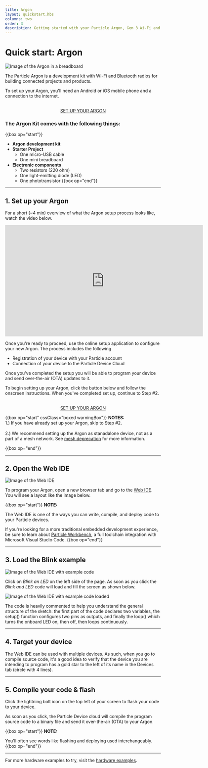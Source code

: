 ```yaml
---
title: Argon
layout: quickstart.hbs
columns: two
order: 3
description: Getting started with your Particle Argon, Gen 3 Wi-Fi and BLE device
---
```


# Quick start: Argon

![Image of the Argon in a breadboard](/assets/images/argon-breadboard.jpg)

The Particle Argon is a development kit with Wi-Fi and Bluetooth radios for building connected projects and products.

To set up your Argon, you'll need an Android or iOS mobile phone and a connection to the internet.

<div  align="center">
<br />
<a href="https://setup.particle.io/?family=mesh&device=argon"  target="_blank" class="button">SET UP YOUR ARGON</a>
</div>

### The Argon Kit comes with the following things:

{{box op="start"}}

- **Argon development kit**
- **Starter Project**
  - One micro-USB cable
  - One mini breadboard
- **Electronic components**
  - Two resistors (220 ohm)
  - One light-emitting diode (LED)
  - One phototransistor
    {{box op="end"}}

---

## 1. Set up your Argon

For a short (~4 min) overview of what the Argon setup process looks like, watch the video below.

<iframe width="640" height="360" class="video" src="https://www.youtube.com/embed/54kmDEoQSP0" frameborder="0" allow="accelerometer; autoplay; encrypted-media; gyroscope; picture-in-picture" allowfullscreen></iframe>

Once you're ready to proceed, use the online setup application to configure your new Argon. The process includes the following.

- Registration of your device with your Particle account
- Connection of your device to the Particle Device Cloud

Once you've completed the setup you will be able to program your device and send over-the-air (OTA) updates to it.

To begin setting up your Argon, click the button below and follow the onscreen instructions. When you've completed set up, continue to Step #2.

<div  align="center">
<br />
<a href="https://setup.particle.io/"  target="_blank" class="button">SET UP YOUR ARGON</a>
<br />
</div>

{{box op="start" cssClass="boxed warningBox"}}
**NOTES:**</br>
1.) If you have already set up your Argon, skip to Step #2.<br /><br />
2.) We recommend setting up the Argon as stanadalone device, not as a part of a mesh network. See [mesh deprecation](/reference/discontinued/mesh/) for more information.

{{box op="end"}}

---

## 2. Open the Web IDE

![Image of the Web IDE](/assets/images/webide.png)

To program your Argon, open a new browser tab and go to the <a target="_blank" href="https://build.particle.io">Web IDE</a>. You will see a layout like the image below.

{{box op="start"}}
**NOTE:**

The Web IDE is one of the ways you can write, compile, and deploy code to your Particle devices.

If you're looking for a more traditional embedded development experience, be sure to learn about [Particle Workbench](https://particle.io/workbench), a full toolchain integration with Microsoft Visual Studio Code.
{{box op="end"}}

---

## 3. Load the Blink example

![Image of the Web IDE with example code](/assets/images/webide-with-examples.png)

Click on _Blink an LED_ on the left side of the page. As soon as you click the _Blink and LED_ code will load and fill the screen as shown below.

![Image of the Web IDE with example code loaded](/assets/images/loaded-blink.png)

The code is heavily commented to help you understand the general structure of the sketch: the first part of the code declares two variables, the setup() function configures two pins as outputs, and finally the loop() which turns the onboard LED on, then off, then loops continuously.

---

## 4. Target your device

The Web IDE can be used with multiple devices. As such, when you go to compile source code, it's a good idea to verify that the device you are intending to program has a gold star to the left of its name in the Devices tab (circle with 4 lines).


---

## 5. Compile your code & flash

Click the lightning bolt icon on the top left of your screen to flash your code to your device.

As soon as you click, the Particle Device cloud will compile the program source code to a binary file and send it over-the-air (OTA) to your Argon.

{{box op="start"}}
**NOTE:**

You'll often see words like flashing and deploying used interchangeably.
{{box op="end"}}

---

For more hardware examples to try, visit the [hardware examples](/tutorials/hardware-projects/hardware-examples/argon).
